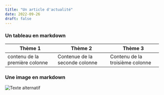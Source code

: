 ```yaml
---
title: "Un article d'actualité"
date: 2022-09-26
draft: false
---
```






### Un tableau en markdown



| Thème 1 | Thème 2 | Thème 3 |
|------------|-------------|--------------|
| contenu de la première colonne      | Contenue de la seconde colonne       | Contenu de la troisième colonne        |


### Une image en markdown
![Texte alternatif]({{.Site.BaseURL}}/images/image1.jpeg "sample")
